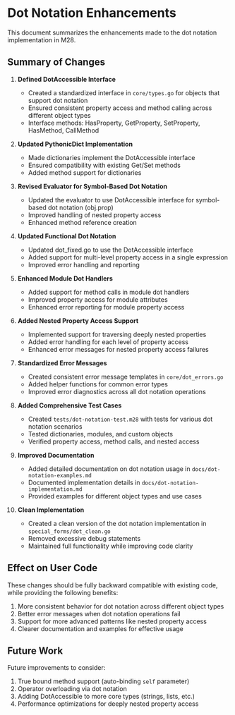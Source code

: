 # Dot Notation Enhancements

This document summarizes the enhancements made to the dot notation implementation in M28.

## Summary of Changes

1. **Defined DotAccessible Interface**
   - Created a standardized interface in `core/types.go` for objects that support dot notation
   - Ensured consistent property access and method calling across different object types
   - Interface methods: HasProperty, GetProperty, SetProperty, HasMethod, CallMethod

2. **Updated PythonicDict Implementation**
   - Made dictionaries implement the DotAccessible interface
   - Ensured compatibility with existing Get/Set methods
   - Added method support for dictionaries

3. **Revised Evaluator for Symbol-Based Dot Notation**
   - Updated the evaluator to use DotAccessible interface for symbol-based dot notation (obj.prop)
   - Improved handling of nested property access
   - Enhanced method reference creation

4. **Updated Functional Dot Notation**
   - Updated dot_fixed.go to use the DotAccessible interface
   - Added support for multi-level property access in a single expression
   - Improved error handling and reporting

5. **Enhanced Module Dot Handlers**
   - Added support for method calls in module dot handlers
   - Improved property access for module attributes
   - Enhanced error reporting for module property access

6. **Added Nested Property Access Support**
   - Implemented support for traversing deeply nested properties
   - Added error handling for each level of property access
   - Enhanced error messages for nested property access failures

7. **Standardized Error Messages**
   - Created consistent error message templates in `core/dot_errors.go`
   - Added helper functions for common error types
   - Improved error diagnostics across all dot notation operations

8. **Added Comprehensive Test Cases**
   - Created `tests/dot-notation-test.m28` with tests for various dot notation scenarios
   - Tested dictionaries, modules, and custom objects
   - Verified property access, method calls, and nested access

9. **Improved Documentation**
   - Added detailed documentation on dot notation usage in `docs/dot-notation-examples.md`
   - Documented implementation details in `docs/dot-notation-implementation.md`
   - Provided examples for different object types and use cases

10. **Clean Implementation**
    - Created a clean version of the dot notation implementation in `special_forms/dot_clean.go`
    - Removed excessive debug statements
    - Maintained full functionality while improving code clarity

## Effect on User Code

These changes should be fully backward compatible with existing code, while providing the following benefits:

1. More consistent behavior for dot notation across different object types
2. Better error messages when dot notation operations fail
3. Support for more advanced patterns like nested property access
4. Clearer documentation and examples for effective usage

## Future Work

Future improvements to consider:

1. True bound method support (auto-binding `self` parameter)
2. Operator overloading via dot notation
3. Adding DotAccessible to more core types (strings, lists, etc.)
4. Performance optimizations for deeply nested property access